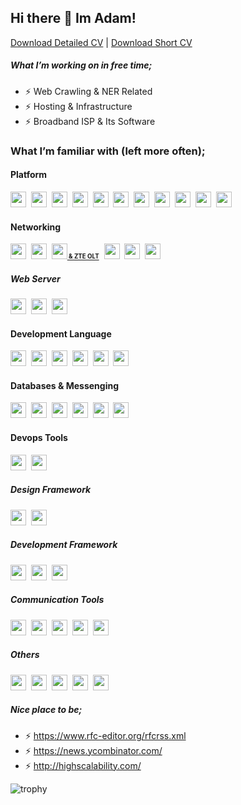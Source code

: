 ## Hi there 👋 Im Adam!

[Download Detailed CV](https://github.com/adamramadhan/adamramadhan/blob/main/Hi-Detailed.pdf) | [Download Short CV](https://github.com/adamramadhan/adamramadhan/blob/main/Hi-Short.pdf)



##### What I’m working on in free time;
- ⚡ Web Crawling & NER Related
- ⚡ Hosting & Infrastructure
- ⚡ Broadband ISP & Its Software

### What I’m familiar with (left more often);
#### Platform
<p float="left">
<a href="#"><img src="https://simple-icons.github.io/simple-icons-website/icons/windows.svg" width="25" height="25"></a>&nbsp;
<a href="#"><img src="https://simple-icons.github.io/simple-icons-website/icons/macos.svg" width="25" height="25"></a>&nbsp;
<a href="#"><img src="https://simple-icons.github.io/simple-icons-website/icons/linux.svg" width="25" height="25"></a>&nbsp;
<a href="#"><img src="https://simple-icons.github.io/simple-icons-website/icons/proxmox.svg" width="25" height="25"></a>&nbsp;
<a href="#"><img src="https://simple-icons.github.io/simple-icons-website/icons/linuxcontainers.svg" width="25" height="25"></a>&nbsp;
<a href="#"><img src="https://simple-icons.github.io/simple-icons-website/icons/qemu.svg" width="25" height="25"></a>&nbsp;
<a href="#"><img src="https://simple-icons.github.io/simple-icons-website/icons/docker.svg" width="25" height="25"></a>&nbsp;
<a href="#"><img src="https://simple-icons.github.io/simple-icons-website/icons/amazonaws.svg" width="25" height="25"></a>&nbsp;
<a href="#"><img src="https://simple-icons.github.io/simple-icons-website/icons/kubernetes.svg" width="25" height="25"></a>&nbsp;
<a href="#"><img src="https://simple-icons.github.io/simple-icons-website/icons/freebsd.svg" width="25" height="25"></a>&nbsp;
<a href="#"><img src="https://simple-icons.github.io/simple-icons-website/icons/googlecloud.svg" width="25" height="25"></a>
</p>

#### Networking

<p float="left">
<a href="https://mikrotik.com/training/certificates/s199825ce3e3b46bf43b"><a href="#"><img src="https://images.squarespace-cdn.com/content/5ce2d7440a8094000167ed16/1558629633121-6F5VR73EOABCICRGJVIF/Screenshot+2019-05-23+at+17.40.09.png?format=1500w&content-type=image%2Fpng" height="25"></a>&nbsp; 
<a href="#"><img src="https://simple-icons.github.io/simple-icons-website/icons/fortinet.svg" height="25"></a>&nbsp;
<a href="#"><img src="https://simple-icons.github.io/simple-icons-website/icons/huawei.svg" width="25" height="25"><strong><sub><sup> & ZTE OLT</sup></sub></strong></a>&nbsp;  
<a href="#"><img src="https://simple-icons.github.io/simple-icons-website/icons/cisco.svg" width="25" height="25"></a>&nbsp;  
<a href="#"><img src="https://simple-icons.github.io/simple-icons-website/icons/ubiquiti.svg" height="25"></a>&nbsp; 
<a href="#"><img src="https://simple-icons.github.io/simple-icons-website/icons/pfsense.svg" height="25"></a>&nbsp; 
</p>

##### Web Server
<p float="left">
<a href="#"><img src="https://simple-icons.github.io/simple-icons-website/icons/nginx.svg" width="25" height="25"></a>&nbsp; 
<a href="#"><img src="https://www.litespeedtech.com/images/logos/lsws-icon.svg" width="25" height="25"></a>&nbsp; 
<a href="#"><img src="https://simple-icons.github.io/simple-icons-website/icons/apache.svg" width="25" height="25"></a>
</p>

#### Development Language
<p float="left">
<a href="#"><img src="https://simpleicons.org/icons/nodedotjs.svg" width="25" height="25"></a>&nbsp; 
<a href="#"><img src="https://simple-icons.github.io/simple-icons-website/icons/typescript.svg" width="25" height="25"></a>&nbsp;
<a href="#"><img src="https://simple-icons.github.io/simple-icons-website/icons/php.svg" width="25" height="25"></a>&nbsp; 
<a href="#"><img src="https://simple-icons.github.io/simple-icons-website/icons/go.svg" width="25" height="25"></a>&nbsp; 
<a href="#"><img src="https://simple-icons.github.io/simple-icons-website/icons/python.svg" width="25" height="25"></a>&nbsp; 
<a href="#"><img src="https://simple-icons.github.io/simple-icons-website/icons/julia.svg" width="25" height2550"></a>&nbsp; 
</p>
                                                                                                     
#### Databases & Messenging
<p float="left">
<a href="#"><img src="https://simple-icons.github.io/simple-icons-website/icons/mariadb.svg" width="25" height="25"></a>&nbsp; 
<a href="#"><img src="https://simple-icons.github.io/simple-icons-website/icons/mongodb.svg" width="25" height="25"></a>&nbsp; 
<a href="#"><img src="https://simple-icons.github.io/simple-icons-website/icons/elasticsearch.svg" width="25" height="25"></a>&nbsp; 
<a href="#"><img src="https://simple-icons.github.io/simple-icons-website/icons/oracle.svg" width="25" height="25"></a>&nbsp; 
<a href="#"><img src="https://simple-icons.github.io/simple-icons-website/icons/redis.svg" width="25" height="25"></a>&nbsp; 
<a href="#"><img src="https://simple-icons.github.io/simple-icons-website/icons/zeromq.svg" width="25" height="25"></a>&nbsp; 
</p>       

#### Devops Tools
<p float="left">
<a href="#"><img src="https://simple-icons.github.io/simple-icons-website/icons/ansible.svg" width="25" height="25"></a>&nbsp; 
<a href="#"><img src="https://simple-icons.github.io/simple-icons-website/icons/datadog.svg" width="25" height="25"></a>&nbsp; 

</p>    

##### Design Framework
<p float="left">
<a href="#"><img src="https://simple-icons.github.io/simple-icons-website/icons/tailwindcss.svg" width="25" height="25"></a>&nbsp; 
<a href="#"><img src="https://simple-icons.github.io/simple-icons-website/icons/bootstrap.svg" width="25" height="25"></a>
</p>

##### Development Framework
<p float="left">
<a href="#"><img src="https://simple-icons.github.io/simple-icons-website/icons/next-dot-js.svg" width="25" height="25"></a>&nbsp; 
<a href="#"><img src="https://simple-icons.github.io/simple-icons-website/icons/laravel.svg" width="25" height="25"></a>&nbsp; 
<a href="#"><img src="https://simple-icons.github.io/simple-icons-website/icons/tensorflow.svg" width="25" height="25"></a>
</p>

##### Communication Tools
<p float="left">
<a href="#"><img src="https://simple-icons.github.io/simple-icons-website/icons/skype.svg" width="25" height="25"></a>&nbsp;
<a href="#"><img src="https://simple-icons.github.io/simple-icons-website/icons/telegram.svg" width="25" height="25"></a>&nbsp;
<a href="#"><img src="https://simple-icons.github.io/simple-icons-website/icons/whatsapp.svg" width="25" height="25"></a>&nbsp;
<a href="#"><img src="https://simple-icons.github.io/simple-icons-website/icons/basecamp.svg" width="25" height="25"></a>&nbsp;
<a href="#"><img src="https://simple-icons.github.io/simple-icons-website/icons/github.svg" width="25" height="25"></a>
</p>


##### Others
<p float="left">
<a href="#"><img src="https://simple-icons.github.io/simple-icons-website/icons/ceph.svg" width="25" height="25"></a>&nbsp; 
<a href="#"><img src="https://simple-icons.github.io/simple-icons-website/icons/expo.svg" width="25" height="25"></a>&nbsp;
<a href="#"><img src="https://simple-icons.github.io/simple-icons-website/icons/cpanel.svg" width="25" height="25"></a>&nbsp;
<a href="#"><img src="https://simple-icons.github.io/simple-icons-website/icons/plesk.svg" width="25" height="25"></a>&nbsp;
<a href="#"><img src="https://upload.wikimedia.org/wikipedia/commons/0/0b/FreeRADIUS_wordmark.svg" height="25"></a>
</p>

##### Nice place to be;
- ⚡ https://www.rfc-editor.org/rfcrss.xml
- ⚡ https://news.ycombinator.com/
- ⚡ http://highscalability.com/


![trophy](https://github-profile-trophy.vercel.app/?username=adamramadhan&theme=juicyfresh&title=AncientUser,Commit,Followers,Issues)



<!--
**adamramadhan/adamramadhan** is a ✨ _special_ ✨ repository because its `README.md` (this file) appears on your GitHub profile.

Here are some ideas to get you started:

- 🔭 I’m currently working on ...
- 🌱 I’m currently learning ...
- 👯 I’m looking to collaborate on ...
- 🤔 I’m looking for help with ...
- 💬 Ask me about ...
- 📫 How to reach me: ...
- 😄 Pronouns: ...
- ⚡ Fun fact: ...
-->
